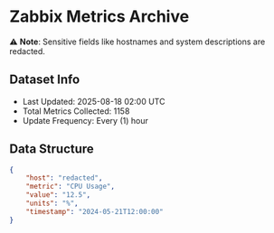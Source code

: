 # Zabbix Metrics Archive

⚠️ **Note**: Sensitive fields like hostnames and system descriptions are redacted.

## Dataset Info
- Last Updated: 2025-08-18 02:00 UTC
- Total Metrics Collected: 1158
- Update Frequency: Every (1) hour

## Data Structure
```json
{
    "host": "redacted",
    "metric": "CPU Usage",
    "value": "12.5",
    "units": "%",
    "timestamp": "2024-05-21T12:00:00"
}
```
